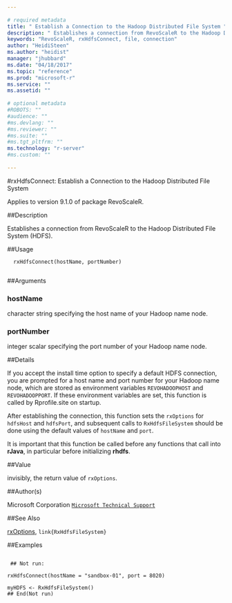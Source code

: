 ```yaml
--- 
 
# required metadata 
title: " Establish a Connection to the Hadoop Distributed File System " 
description: " Establishes a connection from RevoScaleR to the Hadoop Distributed File System (HDFS).  " 
keywords: "RevoScaleR, rxHdfsConnect, file, connection" 
author: "HeidiSteen"
ms.author: "heidist" 
manager: "jhubbard" 
ms.date: "04/18/2017" 
ms.topic: "reference" 
ms.prod: "microsoft-r" 
ms.service: "" 
ms.assetid: "" 
 
# optional metadata 
#ROBOTS: "" 
#audience: "" 
#ms.devlang: "" 
#ms.reviewer: "" 
#ms.suite: "" 
#ms.tgt_pltfrm: "" 
ms.technology: "r-server" 
#ms.custom: "" 
 
--- 
```

 
 
 #rxHdfsConnect:  Establish a Connection to the Hadoop Distributed File System 

 Applies to version 9.1.0 of package RevoScaleR.
 
 ##Description
 
Establishes a connection from RevoScaleR to the Hadoop Distributed
File System (HDFS). 
 
 
 ##Usage

```   
  rxHdfsConnect(hostName, portNumber)
 
```
 
 ##Arguments

   
    
 ### hostName
  character string specifying the host name of your Hadoop name node.  
  
    
 ### portNumber
  integer scalar specifying the port number of your Hadoop name node.  
  
 
 
 ##Details
 
If you accept the install time option to specify a default
HDFS connection, you are prompted for a host name and port number
for your Hadoop name node, which are stored as environment variables
`REVOHADOOPHOST` and `REVOHADOOPPORT`. If these environment
variables are set, this function is called by Rprofile.site on 
startup.

After establishing the connection, this function sets the
`rxOptions` for `hdfsHost` and `hdfsPort`, 
and subsequent calls to `RxHdfsFileSystem` should be done
using the default values of `hostName` and `port`.

It is important that this function be called 
before any functions that call into **rJava**, in particular
before initializing **rhdfs**.
 
 
 ##Value
 
invisibly, the return value of `rxOptions`.
 
 ##Author(s)
 
Microsoft Corporation [`Microsoft Technical Support`](https://go.microsoft.com/fwlink/?LinkID=698556&clcid=0x409)

 
 
 ##See Also
 
[rxOptions](rxoptions.md), `link{RxHdfsFileSystem}`
   
 ##Examples

 ```
   
  ## Not run:
 
rxHdfsConnect(hostName = "sandbox-01", port = 8020)

myHDFS <- RxHdfsFileSystem()
 ## End(Not run) 
  
 
```
 
 
 

